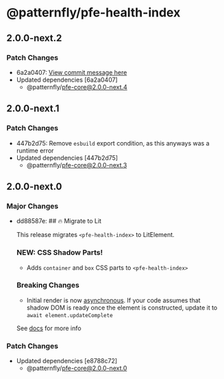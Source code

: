 # @patternfly/pfe-health-index

## 2.0.0-next.2

### Patch Changes

- 6a2a0407: [View commit message here](https://gist.github.com/heyMP/200fc0b840690541475923facba393ab)
- Updated dependencies [6a2a0407]
  - @patternfly/pfe-core@2.0.0-next.4

## 2.0.0-next.1

### Patch Changes

- 447b2d75: Remove `esbuild` export condition, as this anyways was a runtime error
- Updated dependencies [447b2d75]
  - @patternfly/pfe-core@2.0.0-next.3

## 2.0.0-next.0

### Major Changes

- dd88587e: ## 🔥 Migrate to Lit

  This release migrates `<pfe-health-index>` to LitElement.

  ### NEW: CSS Shadow Parts!

  - Adds `container` and `box` CSS parts to `<pfe-health-index>`

  ### Breaking Changes

  - Initial render is now [asynchronous](https://lit.dev/docs/components/lifecycle/#reactive-update-cycle).
    If your code assumes that shadow DOM is ready once the element is constructed, update it to `await element.updateComplete`

  See [docs](https://patternflyelements.org/components/health-index/) for more info

### Patch Changes

- Updated dependencies [e8788c72]
  - @patternfly/pfe-core@2.0.0-next.0
